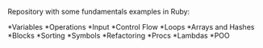 Repository with some fundamentals examples in Ruby:

*Variables
*Operations
*Input
*Control Flow
*Loops
*Arrays and Hashes
*Blocks
*Sorting
*Symbols
*Refactoring
*Procs
*Lambdas
*POO
